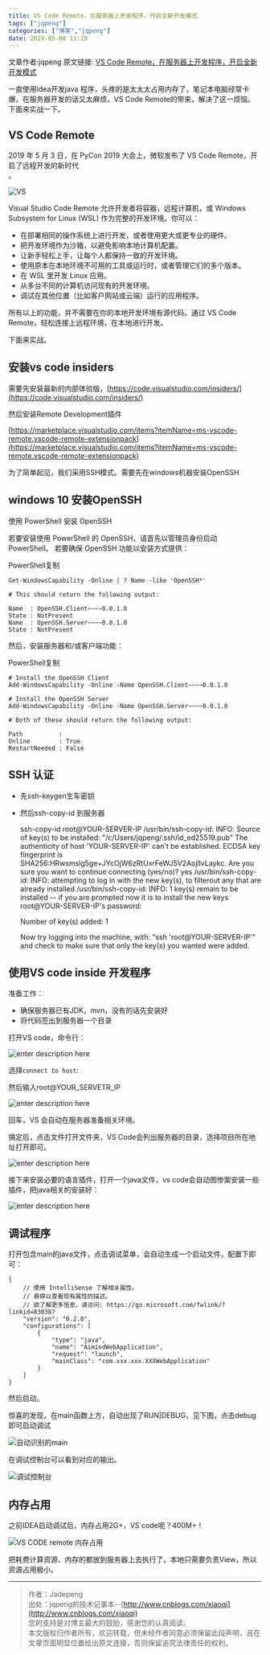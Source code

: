 ```yaml
---
title: VS Code Remote，在服务器上开发程序，开启全新开发模式
tags: ["jqpeng"]
categories: ["博客","jqpeng"]
date: 2019-05-08 11:19
---
```

文章作者:jqpeng
原文链接: [VS Code Remote，在服务器上开发程序，开启全新开发模式](https://www.cnblogs.com/xiaoqi/p/vs-code-remote.html)

一直使用Idea开发java 程序，头疼的是太太太占用内存了，笔记本电脑经常卡爆，在服务器开发的话又太麻烦，VS Code Remote的带来，解决了这一烦恼。下面来实战一下。

## VS Code Remote

2019 年 5 月 3 日，在 PyCon 2019 大会上，微软发布了 VS Code Remote，开启了远程开发的新时代  
 。

![VS](https://www.github.com/jadepeng/blogpic/raw/master/images/2019/5-8/1557283868532.png)

Visual Studio Code Remote 允许开发者将容器，远程计算机，或 Windows Subsystem for Linux (WSL) 作为完整的开发环境。你可以：

- 在部署相同的操作系统上进行开发，或者使用更大或更专业的硬件。
- 把开发环境作为沙箱，以避免影响本地计算机配置。
- 让新手轻松上手，让每个人都保持一致的开发环境。
- 使用原本在本地环境不可用的工具或运行时，或者管理它们的多个版本。
- 在 WSL 里开发 Linux 应用。
- 从多台不同的计算机访问现有的开发环境。
- 调试在其他位置（比如客户网站或云端）运行的应用程序。


所有以上的功能，并不需要在你的本地开发环境有源代码。通过 VS Code Remote，轻松连接上远程环境，在本地进行开发。

下面来实战。

## 安装vs code insiders

需要先安装最新的内部体验版，[https://code.visualstudio.com/insiders/](https://code.visualstudio.com/insiders/)

然后安装Remote Development插件

[https://marketplace.visualstudio.com/items?itemName=ms-vscode-remote.vscode-remote-extensionpack](https://marketplace.visualstudio.com/items?itemName=ms-vscode-remote.vscode-remote-extensionpack)

为了简单起见，我们采用SSH模式。需要先在windows机器安装OpenSSH

## windows 10 安装OpenSSH

使用 PowerShell 安装 OpenSSH

若要安装使用 PowerShell 的 OpenSSH，请首先以管理员身份启动 PowerShell。 若要确保 OpenSSH 功能以安装方式提供：

PowerShell复制


    Get-WindowsCapability -Online | ? Name -like 'OpenSSH*'
    
    # This should return the following output:
    
    Name  : OpenSSH.Client~~~~0.0.1.0
    State : NotPresent
    Name  : OpenSSH.Server~~~~0.0.1.0
    State : NotPresent
    


然后，安装服务器和/或客户端功能：

PowerShell复制


    # Install the OpenSSH Client
    Add-WindowsCapability -Online -Name OpenSSH.Client~~~~0.0.1.0
    
    # Install the OpenSSH Server
    Add-WindowsCapability -Online -Name OpenSSH.Server~~~~0.0.1.0
    
    # Both of these should return the following output:
    
    Path          :
    Online        : True
    RestartNeeded : False


## SSH 认证

- 先ssh-keygen生车密钥
- 然后ssh-copy-id 到服务器



     ssh-copy-id root@YOUR-SERVER-IP
    /usr/bin/ssh-copy-id: INFO: Source of key(s) to be installed: "/c/Users/jqpeng/.ssh/id_ed25519.pub"
    The authenticity of host 'YOUR-SERVER-IP' can't be established.
    ECDSA key fingerprint is SHA256:HRwsmslg5ge+JYcOjW6zRtUxrFeWJ5V2AojlIvLaykc.
    Are you sure you want to continue connecting (yes/no)? yes
    /usr/bin/ssh-copy-id: INFO: attempting to log in with the new key(s), to filterout any that are already installed
    /usr/bin/ssh-copy-id: INFO: 1 key(s) remain to be installed -- if you are prompted now it is to install the new keys
    root@YOUR-SERVER-IP's password:
    
    Number of key(s) added: 1
    
    Now try logging into the machine, with:   "ssh 'root@YOUR-SERVER-IP'"
    and check to make sure that only the key(s) you wanted were added.


## 使用VS code inside 开发程序

准备工作：

- 确保服务器已有JDK，mvn，没有的话先安装好
- 将代码签出到服务器一个目录


打开VS code，命令行：

![enter description here](https://www.github.com/jadepeng/blogpic/raw/master/images/2019/5-8/1557284388601.png)

选择`connect to host`:

然后输入root@YOUR\_SERVETR\_IP

![enter description here](https://www.github.com/jadepeng/blogpic/raw/master/images/2019/5-8/1557284444999.png)

回车，VS 会自动在服务器准备相关环境。

搞定后，点击文件打开文件夹，VS Code会列出服务器的目录，选择项目所在地址打开即可。

![enter description here](https://markdown.xiaoshujiang.com/img/spinner.gif "[[[1557284521346]]]")

接下来安装必要的语言插件，打开一个java文件，vs code会自动图惨案安装一些插件，把java相关的安装好：

![enter description here](https://www.github.com/jadepeng/blogpic/raw/master/images/2019/5-8/1557284624056.png)

## 调试程序

打开包含main的java文件，点击调试菜单，会自动生成一个启动文件，配置下即可：


    {
        // 使用 IntelliSense 了解相关属性。 
        // 悬停以查看现有属性的描述。
        // 欲了解更多信息，请访问: https://go.microsoft.com/fwlink/?linkid=830387
        "version": "0.2.0",
        "configurations": [
            {
                "type": "java",
                "name": "AimindWebApplication",
                "request": "launch",
                "mainClass": "com.xxx.xxx.XXXWebApplication"
            }
        ]
    }


然后启动。

惊喜的发现，在main函数上方，自动出现了RUN|DEBUG，见下图，点击debug即可启动调试

![自动识别的main](https://www.github.com/jadepeng/blogpic/raw/master/images/2019/5-8/1557285054203.png)

在调试控制台可以看到对应的输出。

![调试控制台](https://www.github.com/jadepeng/blogpic/raw/master/images/2019/5-8/1557285150474.png)

## 内存占用

之前IDEA启动调试后，内存占用2G+，VS code呢？400M+！

![VS CODE remote 内存占用](https://www.github.com/jadepeng/blogpic/raw/master/images/2019/5-8/1557285229259.png)

把耗费计算资源、内存的都放到服务器上去执行了，本地只需要负责View，所以资源占用极小。

* * *


> 作者：Jadepeng  
>  出处：jqpeng的技术记事本--[http://www.cnblogs.com/xiaoqi](http://www.cnblogs.com/xiaoqi)  
>  您的支持是对博主最大的鼓励，感谢您的认真阅读。  
>  本文版权归作者所有，欢迎转载，但未经作者同意必须保留此段声明，且在文章页面明显位置给出原文连接，否则保留追究法律责任的权利。


